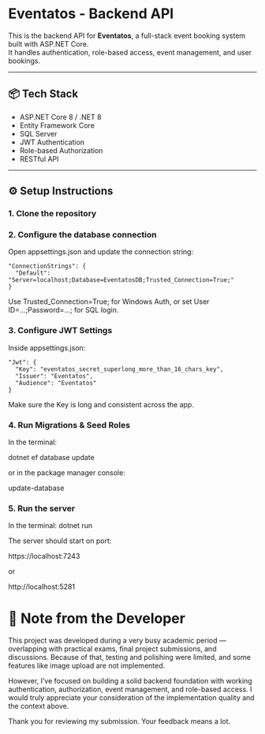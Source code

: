 # Eventatos - Backend API

This is the backend API for **Eventatos**, a full-stack event booking system built with ASP.NET Core.  
It handles authentication, role-based access, event management, and user bookings.

---

## 📦 Tech Stack

- ASP.NET Core 8 / .NET 8
- Entity Framework Core
- SQL Server
- JWT Authentication
- Role-based Authorization
- RESTful API

---

## ⚙️ Setup Instructions

### 1. Clone the repository

### 2. Configure the database connection

Open appsettings.json and update the connection string:
```
"ConnectionStrings": {
  "Default": "Server=localhost;Database=EventatosDB;Trusted_Connection=True;"
}
```
Use Trusted_Connection=True; for Windows Auth, or set User ID=...;Password=...; for SQL login.

### 3. Configure JWT Settings

Inside appsettings.json:

```
"Jwt": {
  "Key": "eventatos_secret_superlong_more_than_16_chars_key",
  "Issuer": "Eventatos",
  "Audience": "Eventatos"
}
```
Make sure the Key is long and consistent across the app.

### 4. Run Migrations & Seed Roles

In the terminal:
 
dotnet ef database update

or in the package manager console:

update-database

### 5. Run the server
In the terminal:
dotnet run

The server should start on port: 

https://localhost:7243

or 

http://localhost:5281



# 📝 Note from the Developer

This project was developed during a very busy academic period — overlapping with practical exams, final project submissions, and discussions.
Because of that, testing and polishing were limited, and some features like image upload are not implemented.

However, I’ve focused on building a solid backend foundation with working authentication, authorization, event management, and role-based access. I would truly appreciate your consideration of the implementation quality and the context above.

Thank you for reviewing my submission. Your feedback means a lot.